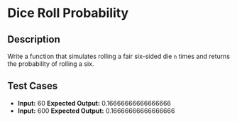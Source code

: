 # Dice Roll Probability

## Description
Write a function that simulates rolling a fair six-sided die `n` times and returns the probability of rolling a six.

## Test Cases
- **Input:** 60
  **Expected Output:** 0.16666666666666666
- **Input:** 600
  **Expected Output:** 0.16666666666666666